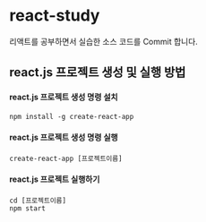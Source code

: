 # react-study

리액트를 공부하면서 실습한 소스 코드를 Commit 합니다.

## react.js 프로젝트 생성 및 실행 방법
#### react.js 프로젝트 생성 명령 설치
```
npm install -g create-react-app
```

#### react.js 프로젝트 생성 명령 실행
```
create-react-app [프로젝트이름]
```

#### react.js 프로젝트 실행하기
```
cd [프로젝트이름]
npm start
```
